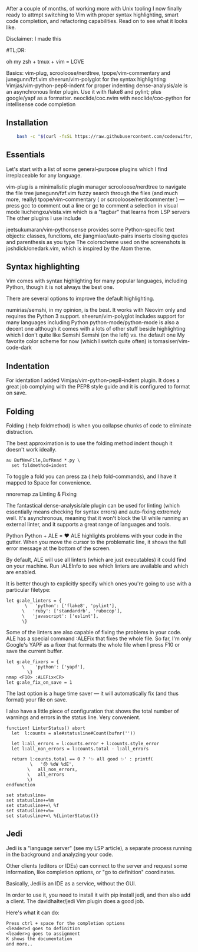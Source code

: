 After a couple of months, of working more with Unix tooling I now finally ready to attmpt switching to Vim with proper syntax highlighting, smart code completion, and refactoring capabilities. Read on to see what it looks like.

Disclaimer: I made this 

#TL;DR:

oh my zsh + tmux + vim = LOVE


Basics: vim-plug, scrooloose/nerdtree, tpope/vim-commentary and junegunn/fzf.vim
sheerun/vim-polyglot for the syntax highlighting
Vimjas/vim-python-pep8-indent for proper indenting
dense-analysis/ale is an asynchronous linter plugin. Use it with flake8 and pylint; plus google/yapf as a formatter.
neoclide/coc.nvim with neoclide/coc-python for intellisense code completion

## Installation
```bash
    bash -c "$(curl -fsSL https://raw.githubusercontent.com/codeswiftr/dotfiles/master/scripts/install.sh)"
```

## Essentials

Let's start with a list of some general-purpose plugins which I find irreplaceable for any language.

vim-plug is a minimalistic plugin manager
scrooloose/nerdtree to navigate the file tree
junegunn/fzf.vim fuzzy search through the files (and much more, really)
tpope/vim-commentary ( or scrooloose/nerdcommenter ) — press gcc to comment out a line or gc to comment a selection in visual mode
liuchengxu/vista.vim which is a "tagbar" that learns from LSP servers
The other plugins I use include

jeetsukumaran/vim-pythonsense provides some Python-specific text objects: classes, functions, etc
jiangmiao/auto-pairs inserts closing quotes and parenthesis as you type
The colorscheme used on the screenshots is joshdick/onedark.vim, which is inspired by the Atom theme.

## Syntax highlighting

Vim comes with syntax highlighting for many popular languages, including Python, though it is not always the best one.

There are several options to improve the default highlighting.

numirias/semshi, in my opinion, is the best. It works with Neovim only and requires the Python 3 support.
sheerun/vim-polyglot includes support for many languages including Python
python-mode/python-mode is also a decent one although it comes with a lots of other stuff beside highlighting which I don't quite like
Semshi
Semshi (on the left) vs. the default one
My favorite color scheme for now (which I switch quite often) is tomasiser/vim-code-dark

## Indentation

For identation I added Vimjas/vim-python-pep8-indent plugin. It does a great job complying with the PEP8 style guide and it is configured to format on save.

## Folding

Folding (:help foldmethod) is when you collapse chunks of code to eliminate distraction.

The best approximation is to use the folding method indent though it doesn't work ideally.

```vim
au BufNewFile,BufRead *.py \
  set foldmethod=indent
```
To toggle a fold you can press za (:help fold-commands), and I have it mapped to Space for convenience.

nnoremap <space> za
Linting & Fixing

The fantastical dense-analysis/ale plugin can be used for linting (which essentially means checking for syntax errors) and auto-fixing extremely well. It's asynchronous, meaning that it won't block the UI while running an external linter, and it supports a great range of languages and tools.

Python
Python + ALE = ❤️
ALE highlights problems with your code in the gutter. When you move the cursor to the problematic line, it shows the full error message at the bottom of the screen.

By default, ALE will use all linters (which are just executables) it could find on your machine. Run :ALEInfo to see which linters are available and which are enabled.

It is better though to explicitly specify which ones you're going to use with a particular filetype:
```vim
let g:ale_linters = {
       \   'python': ['flake8', 'pylint'],
      \   'ruby': ['standardrb', 'rubocop'],
      \   'javascript': ['eslint'],
      \}
```
Some of the linters are also capable of fixing the problems in your code. ALE has a special command :ALEFix that fixes the whole file. So far, I'm only Google's YAPF as a fixer that formats the whole file when I press F10 or save the current buffer.

```vim
let g:ale_fixers = {
      \    'python': ['yapf'],
        \}
nmap <F10> :ALEFix<CR>
let g:ale_fix_on_save = 1
```

The last option is a huge time saver — it will automatically fix (and thus format) your file on save.

I also have a little piece of configuration that shows the total number of warnings and errors in the status line. Very convenient.
```vim
function! LinterStatus() abort
  let  l:counts = ale#statusline#Count(bufnr(''))

  let l:all_errors = l:counts.error + l:counts.style_error
  let l:all_non_errors = l:counts.total - l:all_errors

  return l:counts.total == 0 ? '✨ all good ✨' : printf(
         \   '😞 %dW %dE',
        \   all_non_errors,
        \   all_errors
        \)
endfunction

set statusline=
set statusline+=%m
set statusline+=\ %f
set statusline+=%=
set statusline+=\ %{LinterStatus()}
```

## Jedi

Jedi is a "language server" (see my LSP article), a separate process running in the background and analyzing your code.

Other clients (editors or IDEs) can connect to the server and request some information, like completion options, or "go to definition" coordinates.

Basically, Jedi is an IDE as a service, without the GUI.

In order to use it, you need to install it with pip install jedi, and then also add a client. The davidhalter/jedi Vim plugin does a good job.

Here's what it can do:
```
Press ctrl + space for the completion options
<leader>d goes to definition
<leader>g goes to assignment
K shows the documentation
and more..
```

